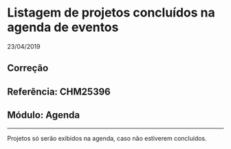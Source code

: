 # Listagem de projetos concluídos na agenda de eventos
23/04/2019
## Correção
## Referência: CHM25396
## Módulo: Agenda
***

Projetos só serão exibidos na agenda, caso não estiverem concluídos.